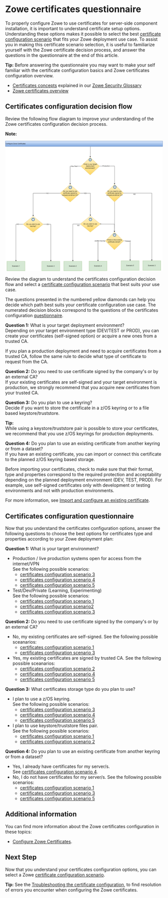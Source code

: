 # Zowe certificates questionnaire

To properly configure Zowe to use certificates for server-side component installation, it is important to understand certificate setup options. Understanding these options makes it possible to select the best [certificate configuration scenario](./certificate-configuration-scenarios.md) that fits your Zowe deployment use case. To assist you in making this certificate scenario selection, it is useful to familiarize yourself with the Zowe certificate decision process, and answer the questions in the questionnaire at the end of this article.

**Tip:**
Before answering the questionnaire you may want to make your self familiar with the certificate configuration basics and Zowe certificates configuration overview.
- [Certificates concepts](../appendix/zowe-security-glossary#certificate-concepts) explained in our [Zowe Security Glossary](../appendix/zowe-security-glossary)
- [Zowe certificates overview](../getting-started/zowe-certificates-overview)


## Certificates configuration decision flow

Review the following flow diagram to improve your understanding of the Zowe certificates configuration decision process. 

**Note:**

![Certificates configuration decision tree](../images/install/config-certificates.png)

Review the diagram to understand the certificates configuration decision flow and select a [certificate configuration scenario](./certificate-configuration-scenarios.md) that best suits your use case.

The questions presented in the numbered yellow diamonds can help you decide which path best suits your certificate configuration use case.
The numerated decision blocks correspond to the questions of the certificates configuration [questionnaire](#certificates-configuration-questionnaire).

**Question 1:** What is your target deployment environment?  
Depending on your target environment type (DEV/TEST or PROD), you can create your certificates (self-signed option) or acquire a new ones from a trusted CA.

If you plan a production deployment and need to acquire certificates from a trusted CA, follow the same rule to decide what type of certificate to request from the CA.

**Question 2:** Do you need to use certificate signed by the company's or by an external CA?  
If your existing certificates are self-signed and your target environment is production, we strongly recommend that you acquire new certificates from your trusted CA.

**Question 3:** Do you plan to use a keyring?  
Decide if you want to store the certificate in a z/OS keyring or to a file based keystore/truststore.

**Tip:**  
While using a keystore/truststore pair is possible to store your certificates, we recommend that you use z/OS keyrings for production deployments.

**Question 4:** Do you plan to use an existing certificate from another keyring or from a dataset?  
If you have an existing certificate, you can import or connect this certificate to the planned z/OS keyring based storage.

Before importing your certificates, check to make sure that their format, type and properties correspond to the required protection and acceptability depending on the planned deployment environment (DEV, TEST, PROD).
For example, use self-signed certificates only with development or testing environments and not with production environments.

For more information, see [Import and configure an existing certificate](./import-certificates).

## Certificates configuration questionnaire

Now that you understand the certificates configuration options, answer the following questions
to choose the best options for certificates type and properties according to your Zowe deployment plan:

**Question 1:** What is your target environment?
* Production / live production systems open for access from the internet/VPN  
  See the following possible scenarios:
    * [certificates configuration scenario 3](certificate-configuration-scenarios#scenario-3-use-a-zos-keyring-based-keystore-with-zowe-generated-certificates)
    * [certificates configuration scenario 4](certificate-configuration-scenarios#scenario-4-use-a-zos-keyring-based-keystore-and-connect-to-an-existing-certificate)
    * [certificates configuration scenario 5](certificate-configuration-scenarios#scenario-5-use-a-zos-keyring-based-keystore-and-import-a-certificate-stored-in-a-data-set)
* Test/Dev/Private (Learning, Experimenting)  
  See the following possible scenarios:
    * [certificates configuration scenario 1](certificate-configuration-scenarios#scenario-1-use-a-file-based-pkcs12-keystore-with-zowe-generated-certificates)
    * [certificates configuration scenario2](certificate-configuration-scenarios#scenario-2-use-a-file-based-pkcs12-keystore-and-import-a-certificate-generated-by-another-ca)
    * [certificates configuration scenario 3](certificate-configuration-scenarios#scenario-3-use-a-zos-keyring-based-keystore-with-zowe-generated-certificates)

**Question 2:** Do you need to use certificate signed by the company's or by an external CA?
   * No, my existing certificates are self-signed. See the following possible sceanarios:
      * [certificates configuration scenario 1](certificate-configuration-scenarios#scenario-1-use-a-file-based-pkcs12-keystore-with-zowe-generated-certificates)
      * [certificates configuration scenario 3](certificate-configuration-scenarios#scenario-3-use-a-zos-keyring-based-keystore-with-zowe-generated-certificates)   
   * Yes, my existing certificates are signed by trusted CA. See the following possible sceanarios:  
      * [certificates configuration scenario 2](certificate-configuration-scenarios#scenario-2-use-a-file-based-pkcs12-keystore-and-import-a-certificate-generated-by-another-ca)  
      * [certificates configuration scenario 4](certificate-configuration-scenarios#scenario-4-use-a-zos-keyring-based-keystore-and-connect-to-an-existing-certificate)  
      * [certificates configuration scenario 5](certificate-configuration-scenarios#scenario-5-use-a-zos-keyring-based-keystore-and-import-a-certificate-stored-in-a-data-set)

**Question 3:** What certificates storage type do you plan to use?
   * I plan to use a z/OS keyring.  
   See the following possible scenarios:
      * [certificates configuration scenario 3](certificate-configuration-scenarios#scenario-3-use-a-zos-keyring-based-keystore-with-zowe-generated-certificates)  
      * [certificates configuration scenario 4](certificate-configuration-scenarios#scenario-4-use-a-zos-keyring-based-keystore-and-connect-to-an-existing-certificate)  
      * [certificates configuration scenario 5](certificate-configuration-scenarios#scenario-5-use-a-zos-keyring-based-keystore-and-import-a-certificate-stored-in-a-data-set)
   *  I plan to use keystore/truststore files pair.  
   See the following possible scenarios:
      * [certificates configuration scenario 1](certificate-configuration-scenarios#scenario-1-use-a-file-based-pkcs12-keystore-with-zowe-generated-certificates)  
      * [certificates configuration scenario 2](certificate-configuration-scenarios#scenario-2-use-a-file-based-pkcs12-keystore-and-import-a-certificate-generated-by-another-ca)

**Question 4:** Do you plan to use an existing certificate from another keyring or from a dataset?
* Yes, I already have certificates for my server/s.  
  See [certificates configuration scenario 4](./certificate-configuration-scenarios#scenario-4-use-a-zos-keyring-based-keystore-and-connect-to-an-existing-certificate).
* No, I do not have certificates for my server/s. See the following possible scenarios:
    * [certificates configuration scenario 1](./certificate-configuration-scenarios#scenario-1-use-a-file-based-pkcs12-keystore-with-zowe-generated-certificates)
    * [certificates configuration scenario 3](certificate-configuration-scenarios#scenario-3-use-a-zos-keyring-based-keystore-with-zowe-generated-certificates)
    * [certificates configuration scenario 5](certificate-configuration-scenarios#scenario-5-use-a-zos-keyring-based-keystore-and-import-a-certificate-stored-in-a-data-set)


## Additional information

You can find more information about the Zowe certificates configuration in these topics:
- [Configure Zowe Certificates](./configure-certificates).

## Next Step
Now that you understand your certificates configuration options, you can select a Zowe [certificate configuration scenario](certificate-configuration-scenarios).

**Tip:**
See the [Troubleshooting the certificate configuration](../troubleshoot/troubleshoot-zos-certificate), to find resolution of errors you encounter when configuring the Zowe certificates.

